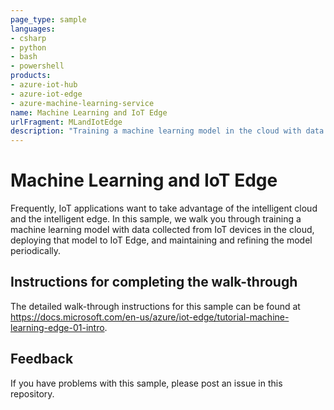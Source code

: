 ```yaml
---
page_type: sample
languages:
- csharp
- python
- bash
- powershell
products:
- azure-iot-hub
- azure-iot-edge
- azure-machine-learning-service
name: Machine Learning and IoT Edge
urlFragment: MLandIotEdge
description: "Training a machine learning model in the cloud with data collected from IoT devices, and deploy the model to IoT Edge."
---
```

# Machine Learning and IoT Edge

Frequently, IoT applications want to take advantage of the intelligent cloud and the intelligent edge. In this sample, we walk you through training a machine learning model with data collected from IoT devices in the cloud, deploying that model to IoT Edge, and maintaining and refining the model periodically.

## Instructions for completing the walk-through

The detailed walk-through instructions for this sample can be found at <https://docs.microsoft.com/en-us/azure/iot-edge/tutorial-machine-learning-edge-01-intro>.

## Feedback

If you have problems with this sample, please post an issue in this repository.
